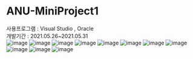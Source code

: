 # ANU-MiniProject1
사용프로그램 : Visual Studio , Oracle </br>
개발기간 : 2021.05.26~2021.05.31 </br>
![image](https://user-images.githubusercontent.com/65813865/165924981-17a29074-9dd0-48e0-91de-2a8d45d22e89.png)
![image](https://user-images.githubusercontent.com/65813865/165925004-4685b5d9-8c5d-4a7f-8d31-46175b235671.png)
![image](https://user-images.githubusercontent.com/65813865/165925012-2cc17637-4b79-47c2-b642-4c8f0f06e5b2.png)
![image](https://user-images.githubusercontent.com/65813865/165925017-ce325d84-2a57-4e27-84c6-d6a9d86e5a49.png)
![image](https://user-images.githubusercontent.com/65813865/165925024-a6285121-1f5b-4296-af2a-8943f5f95d35.png)
![image](https://user-images.githubusercontent.com/65813865/165925031-bee1c365-d078-4adb-8d5d-e4af0cf891dd.png)
![image](https://user-images.githubusercontent.com/65813865/165925036-1e428f0a-8ec4-4edb-8ae3-2301c54d960b.png)
![image](https://user-images.githubusercontent.com/65813865/165925044-7e7de277-f5cb-4d4a-9357-f451e6e380d0.png)
![image](https://user-images.githubusercontent.com/65813865/165925051-9ade2a81-a064-4939-ab72-018703cded52.png)
![image](https://user-images.githubusercontent.com/65813865/165925057-fd7bc221-5b19-4598-93bf-a640b1a7610c.png)
![image](https://user-images.githubusercontent.com/65813865/165925064-84d81966-343d-4f80-9f94-b7372e2e701c.png)
